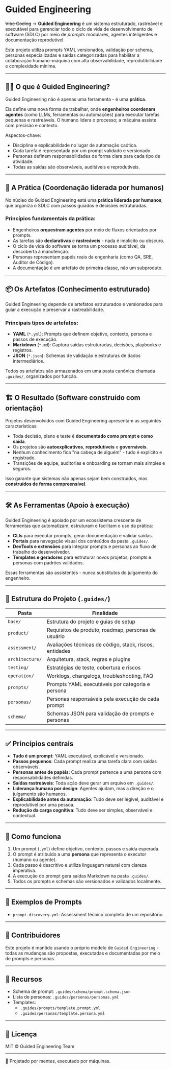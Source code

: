 # Guided Engineering

~~Vibe Coding~~ -> **Guided Engineering** é um sistema estruturado, rastreável e executável para gerenciar todo o ciclo de vida de desenvolvimento de software (SDLC) por meio de *prompts* modulares, agentes inteligentes e documentação reprodutível.

Este projeto utiliza prompts YAML versionados, validação por schema, personas especializadas e saídas categorizadas para habilitar a colaboração humano–máquina com alta observabilidade, reprodutibilidade e complexidade mínima.

---

## 👨‍🏫 O que é Guided Engineering?

Guided Engineering não é apenas uma ferramenta - é uma **prática**.

Ela define uma nova forma de trabalhar, onde **engenheiros coordenam agentes** (como LLMs, ferramentas ou automações) para executar tarefas pequenas e rastreáveis. O humano lidera o processo; a máquina assiste com precisão e contexto.

Aspectos-chave:
- Disciplina e explicabilidade no lugar de automação caótica.
- Cada tarefa é representada por um prompt validado e versionado.
- Personas definem responsabilidades de forma clara para cada tipo de atividade.
- Todas as saídas são observáveis, auditáveis e reprodutíveis.

---

## 🧭 A Prática (Coordenação liderada por humanos)

No núcleo do Guided Engineering está uma **prática liderada por humanos**, que organiza o SDLC com passos guiados e decisões estruturadas.

### Princípios fundamentais da prática:
- Engenheiros **orquestram agentes** por meio de fluxos orientados por prompts.
- As tarefas são **declarativas** e **rastreáveis** - nada é implícito ou obscuro.
- O ciclo de vida do software se torna um processo auditável, da descoberta à manutenção.
- Personas representam papéis reais da engenharia (como QA, SRE, Auditor de Código).
- A documentação é um artefato de primeira classe, não um subproduto.

---

## 📦 Os Artefatos (Conhecimento estruturado)

Guided Engineering depende de artefatos estruturados e versionados para guiar a execução e preservar a rastreabilidade.

### Principais tipos de artefatos:
- **YAML** (`*.yml`): Prompts que definem objetivo, contexto, persona e passos de execução.
- **Markdown** (`*.md`): Captura saídas estruturadas, decisões, playbooks e registros.
- **JSON** (`*.json`): Schemas de validação e estruturas de dados intermediários.

Todos os artefatos são armazenados em uma pasta canônica chamada `.guides/`, organizados por função.

---

## 🏗️ O Resultado (Software construído com orientação)

Projetos desenvolvidos com Guided Engineering apresentam as seguintes características:
- Toda decisão, plano e teste é **documentado como prompt e como saída**.
- Os projetos são **autoexplicativos**, **reprodutíveis** e **governáveis**.
- Nenhum conhecimento fica "na cabeça de alguém" - tudo é explícito e registrado.
- Transições de equipe, auditorias e onboarding se tornam mais simples e seguros.

Isso garante que sistemas não apenas sejam bem construídos, mas **construídos de forma compreensível**.

---

## 🛠️ As Ferramentas (Apoio à execução)

Guided Engineering é apoiado por um ecossistema crescente de ferramentas que automatizam, estruturam e facilitam o uso da prática:

- **CLIs** para executar prompts, gerar documentação e validar saídas.
- **Portais** para navegação visual dos conteúdos da pasta `.guides/`.
- **DevTools e extensões** para integrar prompts e personas ao fluxo de trabalho do desenvolvedor.
- **Templates e geradores** para estruturar novos projetos, prompts e personas com padrões validados.

Essas ferramentas são assistentes - nunca substitutos do julgamento do engenheiro.

---

## 📁 Estrutura do Projeto (`.guides/`)

| Pasta           | Finalidade                                               |
| --------------- | -------------------------------------------------------- |
| `base/`         | Estrutura do projeto e guias de setup                    |
| `product/`      | Requisitos de produto, roadmap, personas de usuário      |
| `assessment/`   | Avaliações técnicas de código, stack, riscos, entidades  |
| `architecture/` | Arquitetura, stack, regras e plugins                     |
| `testing/`      | Estratégias de teste, cobertura e riscos                 |
| `operation/`    | Worklogs, changelogs, troubleshooting, FAQ               |
| `prompts/`      | Prompts YAML executáveis por categoria e persona         |
| `personas/`     | Personas responsáveis pela execução de cada prompt       |
| `schema/`       | Schemas JSON para validação de prompts e personas        |

---

## ✅ Princípios centrais

- **Tudo é um prompt**: YAML executável, explicável e versionado.
- **Passos pequenos**: Cada prompt realiza uma tarefa clara com saídas observáveis.
- **Personas antes de papéis**: Cada prompt pertence a uma persona com responsabilidades definidas.
- **Saídas rastreáveis**: Toda ação deve gerar um arquivo em `.guides/`.
- **Liderança humana por design**: Agentes ajudam, mas a direção e o julgamento são humanos.
- **Explicabilidade antes da automação**: Tudo deve ser legível, auditável e reprodutível por uma pessoa.
- **Redução da carga cognitiva**: Tudo deve ser simples, observável e contextual.

---

## 🧠 Como funciona

1. Um prompt (`.yml`) define objetivo, contexto, passos e saída esperada.
2. O prompt é atribuído a uma **persona** que representa o executor (humano ou agente).
3. Cada passo é descritivo e utiliza linguagem natural com clareza imperativa.
4. A execução do prompt gera saídas Markdown na pasta `.guides/`.
5. Todos os prompts e schemas são versionados e validados localmente.

---

## 🧩 Exemplos de Prompts

- `prompt.discovery.yml`: Assessment técnico completo de um repositório.

---

## 📌 Contribuidores

Este projeto é mantido usando o próprio modelo de `Guided Engineering` - todas as mudanças são propostas, executadas e documentadas por meio de prompts e personas.

---

## 📖 Recursos

- Schema de prompt: `.guides/schema/prompt.schema.json`
- Lista de personas: `.guides/personas/personas.yml`
- Templates:
  - `.guides/prompts/template.prompt.yml`
  - `.guides/personas/template.persona.yml`

---

## 📜 Licença

MIT © Guided Engineering Team

---

🧠 Projetado por mentes, executado por máquinas.
